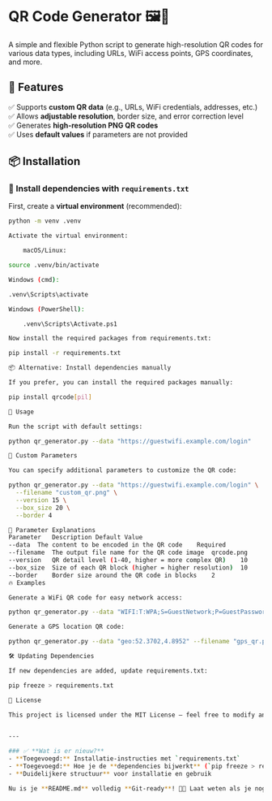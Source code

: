 # QR Code Generator 🖼️📲

A simple and flexible Python script to generate high-resolution QR codes for various data types, including URLs, WiFi access points, GPS coordinates, and more.

## 🚀 Features
✅ Supports **custom QR data** (e.g., URLs, WiFi credentials, addresses, etc.)  
✅ Allows **adjustable resolution**, border size, and error correction level  
✅ Generates **high-resolution PNG QR codes**  
✅ Uses **default values** if parameters are not provided  

## 📦 Installation

### 🔹 Install dependencies with `requirements.txt`
First, create a **virtual environment** (recommended):

```bash
python -m venv .venv

Activate the virtual environment:

    macOS/Linux:

source .venv/bin/activate

Windows (cmd):

.venv\Scripts\activate

Windows (PowerShell):

    .venv\Scripts\Activate.ps1

Now install the required packages from requirements.txt:

pip install -r requirements.txt

📦 Alternative: Install dependencies manually

If you prefer, you can install the required packages manually:

pip install qrcode[pil]

🔧 Usage

Run the script with default settings:

python qr_generator.py --data "https://guestwifi.example.com/login"

🎯 Custom Parameters

You can specify additional parameters to customize the QR code:

python qr_generator.py --data "https://guestwifi.example.com/login" \
  --filename "custom_qr.png" \
  --version 15 \
  --box_size 20 \
  --border 4

📌 Parameter Explanations
Parameter	Description	Default Value
--data	The content to be encoded in the QR code	Required
--filename	The output file name for the QR code image	qrcode.png
--version	QR detail level (1-40, higher = more complex QR)	10
--box_size	Size of each QR block (higher = higher resolution)	10
--border	Border size around the QR code in blocks	2
🔥 Examples

Generate a WiFi QR code for easy network access:

python qr_generator.py --data "WIFI:T:WPA;S=GuestNetwork;P=GuestPassword;;" --filename "wifi_qr.png"

Generate a GPS location QR code:

python qr_generator.py --data "geo:52.3702,4.8952" --filename "gps_qr.png"

🛠️ Updating Dependencies

If new dependencies are added, update requirements.txt:

pip freeze > requirements.txt

📄 License

This project is licensed under the MIT License – feel free to modify and use it as needed.


---

### ✅ **Wat is er nieuw?**
- **Toegevoegd:** Installatie-instructies met `requirements.txt`
- **Toegevoegd:** Hoe je de **dependencies bijwerkt** (`pip freeze > requirements.txt`)
- **Duidelijkere structuur** voor installatie en gebruik  

Nu is je **README.md** volledig **Git-ready**! 🚀💡 Laat weten als je nog aanpassingen wilt! 😃

